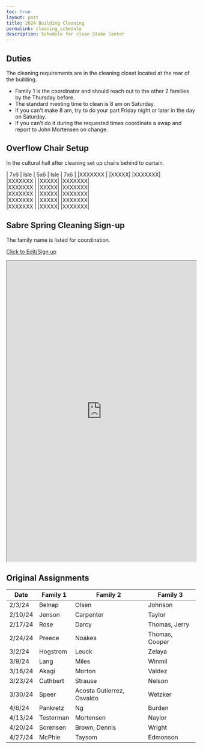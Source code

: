 ```yaml
---
toc: true
layout: post
title: 2024 Building Cleaning
permalink: cleaning_schedule
description: Schedule for clean Stake Center
---
```


## Duties
The cleaning requirements are in the cleaning closet located at the rear of the building.
- Family 1 is the coordinator and should reach out to the other 2 families by the Thursday before.
- The standard meeting time to clean is 8 am on Saturday.
- If you can't make 8 am, try to do your part Friday night or later in the day on Saturday.
- If you can't do it during the requested times coordinate a swap and report to John Mortensen on change.

## Overflow Chair Setup
In the cultural hall after cleaning set up chairs behind to curtain.
    			
| 7x6	 | Isle	| 5x6 | Isle | 7x6	 |
|XXXXXXX |      |XXXXX|		 |XXXXXXX|	
|XXXXXXX |      |XXXXX|		 |XXXXXXX|	
|XXXXXXX |      |XXXXX|		 |XXXXXXX|	
|XXXXXXX |      |XXXXX|		 |XXXXXXX|	
|XXXXXXX |      |XXXXX|		 |XXXXXXX|	
|XXXXXXX |      |XXXXX|		 |XXXXXXX|	


## Sabre Spring Cleaning Sign-up
The family name is listed for coordination.

[Click to Edit/Sign up](https://docs.google.com/spreadsheets/d/1Stp907UVnFsY3RB5k8dLczmQPPeBPI28YCSFGpyVf8E/edit?usp=sharing)

<iframe src="https://docs.google.com/spreadsheets/d/e/2PACX-1vSxGfdq87kLyugA1IdJyvSZTbjSKyyL_JiMxGdP2BWFZRMIXVcOwd1PpTKVmeE1N_UGsrjUpYTLBLJS/pubhtml?widget=true&amp;headers=false" style="width:100%; height:800px;"></iframe>

## Original Assignments

| Date    | Family 1 | Family 2 | Family 3 |
|---------|----------|----------|----------|
| 2/3/24  | Belnap   | Olsen    | Johnson  |
| 2/10/24 | Jenson   | Carpenter| Taylor   |
| 2/17/24 | Rose     | Darcy    | Thomas, Jerry |
| 2/24/24 | Preece   | Noakes   | Thomas, Cooper |
| 3/2/24  | Hogstrom | Leuck    | Zelaya   |
| 3/9/24  | Lang     | Miles    | Winmil   |
| 3/16/24 | Akagi    | Morton   | Valdez |
| 3/23/24 | Cuthbert | Strause  | Nelson   |
| 3/30/24 | Speer    | Acosta Gutierrez, Osvaldo | Wetzker |
| 4/6/24  | Pankretz | Ng       | Burden   |
| 4/13/24 | Testerman| Mortensen| Naylor   |
| 4/20/24 | Sorensen | Brown, Dennis | Wright |
| 4/27/24 | McPhie   | Taysom   | Edmonson |

